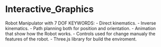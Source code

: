 # Interactive_Graphics

Robot Manipulator with 7 DOF
KEYWORDS:
	- Direct kinematics.
	- Inverse kinematics.
	- Path planning both for position and orientation.
	- Animation that show how the Robot works.
	- Controls used for change manualy the features of the robot.
	- Three.js library for build the enviroment.
